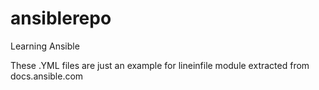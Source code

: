 # ansiblerepo
Learning Ansible

These .YML files are just an example for lineinfile module extracted from docs.ansible.com
